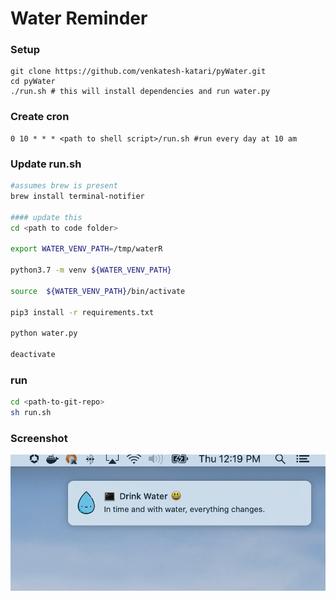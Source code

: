 # Water Reminder


### Setup

    git clone https://github.com/venkatesh-katari/pyWater.git
    cd pyWater
    ./run.sh # this will install dependencies and run water.py

### Create cron 

    0 10 * * * <path to shell script>/run.sh #run every day at 10 am


### Update run.sh
```sh
#assumes brew is present
brew install terminal-notifier

#### update this
cd <path to code folder>

export WATER_VENV_PATH=/tmp/waterR

python3.7 -m venv ${WATER_VENV_PATH}

source  ${WATER_VENV_PATH}/bin/activate

pip3 install -r requirements.txt

python water.py

deactivate
```

### run

```sh
cd <path-to-git-repo>
sh run.sh
```

### Screenshot
![Screenshot](/screenshot.png)
